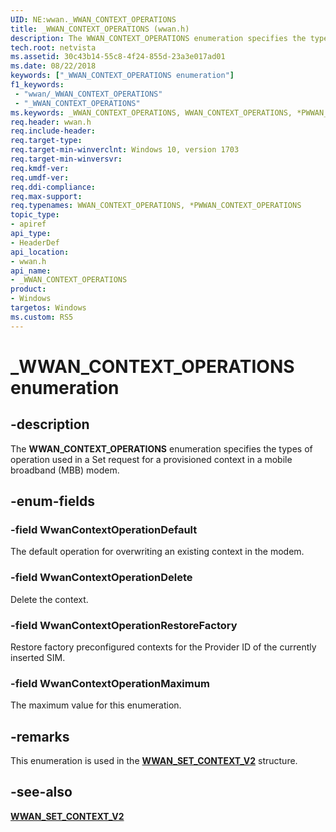 ```yaml
---
UID: NE:wwan._WWAN_CONTEXT_OPERATIONS
title: _WWAN_CONTEXT_OPERATIONS (wwan.h)
description: The WWAN_CONTEXT_OPERATIONS enumeration specifies the types of operation used in a Set request for a provisioned context in a mobile broadband (MBB) modem.
tech.root: netvista
ms.assetid: 30c43b14-55c8-4f24-855d-23a3e017ad01
ms.date: 08/22/2018
keywords: ["_WWAN_CONTEXT_OPERATIONS enumeration"]
f1_keywords:
 - "wwan/_WWAN_CONTEXT_OPERATIONS"
 - "_WWAN_CONTEXT_OPERATIONS"
ms.keywords: _WWAN_CONTEXT_OPERATIONS, WWAN_CONTEXT_OPERATIONS, *PWWAN_CONTEXT_OPERATIONS, 
req.header: wwan.h
req.include-header:
req.target-type:
req.target-min-winverclnt: Windows 10, version 1703
req.target-min-winversvr:
req.kmdf-ver:
req.umdf-ver:
req.ddi-compliance:
req.max-support:
req.typenames: WWAN_CONTEXT_OPERATIONS, *PWWAN_CONTEXT_OPERATIONS
topic_type: 
- apiref
api_type: 
- HeaderDef
api_location: 
- wwan.h
api_name: 
- _WWAN_CONTEXT_OPERATIONS
product: 
- Windows
targetos: Windows
ms.custom: RS5
---
```


# _WWAN_CONTEXT_OPERATIONS enumeration

## -description

The **WWAN_CONTEXT_OPERATIONS** enumeration specifies the types of operation used in a Set request for a provisioned context in a mobile broadband (MBB) modem.

## -enum-fields

### -field WwanContextOperationDefault 

The default operation for overwriting an existing context in the modem. 

### -field WwanContextOperationDelete 

Delete the context.

### -field WwanContextOperationRestoreFactory 

Restore factory preconfigured contexts for the Provider ID of the currently inserted SIM.

### -field WwanContextOperationMaximum 

The maximum value for this enumeration.

## -remarks

This enumeration is used in the [**WWAN_SET_CONTEXT_V2**](ns-wwan-_wwan_set_context_v2.md) structure.

## -see-also

[**WWAN_SET_CONTEXT_V2**](ns-wwan-_wwan_set_context_v2.md)
